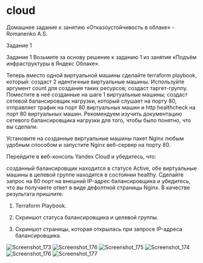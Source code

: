 # cloud


Домашнее задание к занятию «Отказоустойчивость в облаке» - Romanenko A.S.

Задание 1

Задание 1
Возьмите за основу решение к заданию 1 из занятия «Подъём инфраструктуры в Яндекс Облаке».

Теперь вместо одной виртуальной машины сделайте terraform playbook, который:
создаст 2 идентичные виртуальные машины. Используйте аргумент count для создания таких ресурсов;
создаст таргет-группу. Поместите в неё созданные на шаге 1 виртуальные машины;
создаст сетевой балансировщик нагрузки, который слушает на порту 80, отправляет трафик на порт 80 виртуальных машин и http healthcheck на порт 80 виртуальных машин.
Рекомендуем изучить документацию сетевого балансировщика нагрузки для того, чтобы было понятно, что вы сделали.

Установите на созданные виртуальные машины пакет Nginx любым удобным способом и запустите Nginx веб-сервер на порту 80.

Перейдите в веб-консоль Yandex Cloud и убедитесь, что:

созданный балансировщик находится в статусе Active,
обе виртуальные машины в целевой группе находятся в состоянии healthy.
Сделайте запрос на 80 порт на внешний IP-адрес балансировщика и убедитесь, что вы получаете ответ в виде дефолтной страницы Nginx.
В качестве результата пришлите:

1. Terraform Playbook.

2. Скриншот статуса балансировщика и целевой группы.

3. Скриншот страницы, которая открылась при запросе IP-адреса балансировщика.


![Screenshot_173](https://github.com/user-attachments/assets/2e3813b5-a890-4fb7-938c-2743a1ed48b4)
![Screenshot_176](https://github.com/user-attachments/assets/5ad9dd66-e43c-4f4c-a279-4f9acfe02217)
![Screenshot_175](https://github.com/user-attachments/assets/8a13520a-a5dc-45de-b970-57cd4ff9ae11)
![Screenshot_174](https://github.com/user-attachments/assets/bcb8c40f-3b5c-4c5b-aa6a-d7edd2944fe1)
![Screenshot_176](https://github.com/user-attachments/assets/51643e70-6e2f-4f27-8404-2592615a8209)
![Screenshot_177](https://github.com/user-attachments/assets/cee91782-aedb-47b5-b9bb-5e7f67bf74e0)

